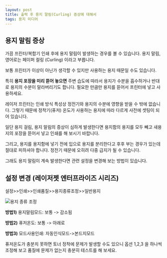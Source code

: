 ```yaml
---
layout: post
title: 출력 후 용지 말림(Curling) 증상에 대해서 
tags: 용지 미디어
---
```

## 용지 말림 증상

가끔 프린터/복합기 인쇄 후에 용지 말림이 발생하는 경우를 볼 수 있습니다. 용지 말림, 영어로는 페이퍼 컬링 (Curling) 이라고 부릅니다.

보통 프린터가 이상이 아닌가 생각할 수 있지만 사용하는 용지 때문일 수도 있습니다. 

특히 **용지 포장을 미리 뜯어 놓으면** 주변 습도에 따라서 용지가 수분을 흡수하거나 반대로 용지의 수분이 말라버리기도 합니다. 필요한 만큼만 용지를 뜯어서 프린터에 넣고 사용하세요.

레이저 프린터는 인쇄 방식 특성상 정전기와 용지의 수분에 영향을 받을 수 밖에 없습니다. 그렇기 때문에 정착기(퓨저) 온도가 사용하는 용지에 따라 다르게 사전에 셋팅이 되어 있습니다.

일단 용지 걸림, 용지 말림의 증상이 심하게 발생한다면 용지함의 용지를 모두 빼고 새용지의 포장을 뜯어서 넣고 인쇄를 해 보시기 바랍니다.

그리고, 용지를 용지함에 넣기 전에 입으로 용지를 분리한다고 후후 부는 경우가 있는데 절대로 피하셔야 합니다. 정전기 때문에 오히려 다중 급지가 될 수 있습니다.

그래도 용지 말림이 계속 발생한다면 관련 설정을 변경해 보는 방법이 있습니다.

## 설정 변경 (레이저젯 엔터프라이즈 시리즈)

설정>>인쇄>>인쇄품질>>용지종류조정>>일반용지

![용지 종류 조정](../images/media_settings.jpg)

**방법1)**
용지말림모드: 보통 -> 감소됨

**방법2)**
퓨저온도: 보통 -> 아래로

**방법3)**
모드사용인쇄: 자동인식모드->본드지모드

퓨저온도가 충분치 못하면 토너 정착에 문제가 발생할 수도 있으니 옵션 1,2,3 을 하나씩 조정해 보고 품질에 문제가 없는지 충분히 테스트를 해 보세요. 